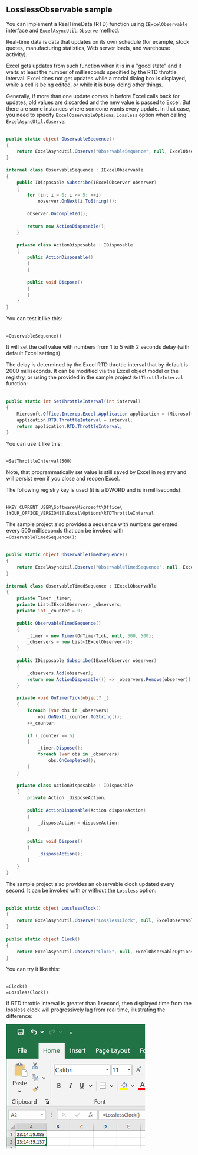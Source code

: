 LosslessObservable sample
---

You can implement a RealTimeData (RTD) function using `IExcelObservable` interface and `ExcelAsyncUtil.Observe` method.

Real-time data is data that updates on its own schedule (for example, stock quotes, manufacturing statistics, Web server loads, and warehouse activity).

Excel gets updates from such function when it is in a "good state" and it waits at least the number of milliseconds specified by the RTD throttle interval. Excel does not get updates while a modal dialog box is displayed, while a cell is being edited, or while it is busy doing other things.

Generally, if more than one update comes in before Excel calls back for updates, old values are discarded and the new value is passed to Excel. But there are some instances where someone wants every update. In that case, you need to specify `ExcelObservableOptions.Lossless` option when calling `ExcelAsyncUtil.Observe`:

```c#

public static object ObservableSequence()
{
    return ExcelAsyncUtil.Observe("ObservableSequence", null, ExcelObservableOptions.Lossless, () => new ObservableSequence());
}

internal class ObservableSequence : IExcelObservable
{
    public IDisposable Subscribe(IExcelObserver observer)
    {
        for (int i = 0; i <= 5; ++i)
            observer.OnNext(i.ToString());

        observer.OnCompleted();

        return new ActionDisposable();
    }

    private class ActionDisposable : IDisposable
    {
        public ActionDisposable()
        {
        }

        public void Dispose()
        {
        }
    }
}

```

You can test it like this:

```

=ObservableSequence()

```

It will set the cell value with numbers from 1 to 5 with 2 seconds delay (with default Excel settings).

The delay is determined by the Excel RTD throttle interval that by default is 2000 milliseconds. It can be modified via the Excel object model or the registry, or using the provided in the sample project `SetThrottleInterval` function:

```c#

public static int SetThrottleInterval(int interval)
{
    Microsoft.Office.Interop.Excel.Application application = (Microsoft.Office.Interop.Excel.Application)ExcelDnaUtil.Application;
    application.RTD.ThrottleInterval = interval;
    return application.RTD.ThrottleInterval;
}

```

You can use it like this:

```

=SetThrottleInterval(500)

```

Note, that programmatically set value is still saved by Excel in registry and will persist even if you close and reopen Excel. 

The following registry key is used (it is a DWORD and is in milliseconds):

```

HKEY_CURRENT_USER\Software\Microsoft\Office\[YOUR_OFFICE_VERSION]]\Excel\Options\RTDThrottleInterval

```

The sample project also provides a sequence with numbers generated every 500 milliseconds that can be invoked with `=ObservableTimedSequence()`:

```c#

public static object ObservableTimedSequence()
{
    return ExcelAsyncUtil.Observe("ObservableTimedSequence", null, ExcelObservableOptions.Lossless, () => new ObservableTimedSequence());
}

internal class ObservableTimedSequence : IExcelObservable
{
    private Timer _timer;
    private List<IExcelObserver> _observers;
    private int _counter = 0;

    public ObservableTimedSequence()
    {
        _timer = new Timer(OnTimerTick, null, 500, 500);
        _observers = new List<IExcelObserver>();
    }

    public IDisposable Subscribe(IExcelObserver observer)
    {
        _observers.Add(observer);
        return new ActionDisposable(() => _observers.Remove(observer));
    }

    private void OnTimerTick(object? _)
    {
        foreach (var obs in _observers)
            obs.OnNext(_counter.ToString());
        ++_counter;

        if (_counter == 5)
        {
            _timer.Dispose();
            foreach (var obs in _observers)
                obs.OnCompleted();
        }
    }

    private class ActionDisposable : IDisposable
    {
        private Action _disposeAction;

        public ActionDisposable(Action disposeAction)
        {
            _disposeAction = disposeAction;
        }

        public void Dispose()
        {
            _disposeAction();
        }
    }
}

```

The sample project also provides an observable clock updated every second. It can be invoked with or without the `Lossless` option:

```c#

public static object LosslessClock()
{
    return ExcelAsyncUtil.Observe("LosslessClock", null, ExcelObservableOptions.Lossless, () => new ObservableClock());
}

public static object Clock()
{
    return ExcelAsyncUtil.Observe("Clock", null, ExcelObservableOptions.None, () => new ObservableClock());
}

```

You can try it like this:

```

=Clock()
=LosslessClock()

```

If RTD throttle interval is greater than 1 second, then displayed time from the lossless clock will progressively lag from real time, illustrating the difference:

![](clock.png)

